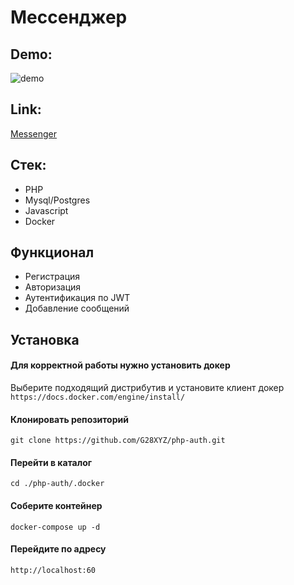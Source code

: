# Мессенджер

## Demo:

<img src="https://github.com/G28XYZ/G28XYZ/blob/main/images/demo-php.gif" alt='demo'/>

## Link:

<a href='https://php-8.herokuapp.com/'>Messenger</a>

## Стек:

<ul>
  <li>PHP</li>
  <li>Mysql/Postgres</li>
  <li>Javascript</li>
  <li>Docker</li>
</ul>

## Функционал

<ul>
  <li>Регистрация</li>
  <li>Авторизация</li>
  <li>Аутентификация по JWT</li>
  <li>Добавление сообщений</li>
</ul>

## Установка

#### Для корректной работы нужно установить докер

Выберите подходящий дистрибутив и установите клиент докер
`https://docs.docker.com/engine/install/`

#### Клонировать репозиторий

`git clone https://github.com/G28XYZ/php-auth.git`

#### Перейти в каталог

`cd ./php-auth/.docker`

#### Соберите контейнер

`docker-compose up -d`

#### Перейдите по адресу

`http://localhost:60`
